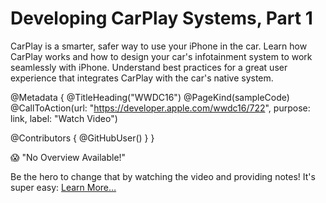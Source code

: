 # Developing CarPlay Systems, Part 1

CarPlay is a smarter, safer way to use your iPhone in the car. Learn how CarPlay works and how to design your car's infotainment system to work seamlessly with iPhone. Understand best practices for a great user experience that integrates CarPlay with the car's native system.

@Metadata {
   @TitleHeading("WWDC16")
   @PageKind(sampleCode)
   @CallToAction(url: "https://developer.apple.com/wwdc16/722", purpose: link, label: "Watch Video")

   @Contributors {
      @GitHubUser(<replace this with your GitHub handle>)
   }
}

😱 "No Overview Available!"

Be the hero to change that by watching the video and providing notes! It's super easy:
 [Learn More…](https://wwdcnotes.github.io/WWDCNotes/documentation/wwdcnotes/contributing)
